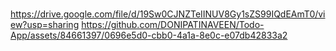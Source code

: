 # 
https://drive.google.com/file/d/19Sw0CJNZTeIINUV8Gy1sZS99IQdEAmT0/view?usp=sharing
https://github.com/DONIPATINAVEEN/Todo-App/assets/84661397/0696e5d0-cbb0-4a1a-8e0c-e07db42833a2
